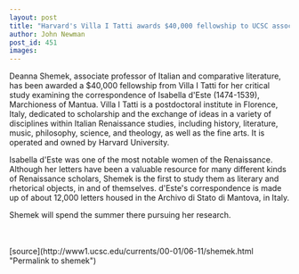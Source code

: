 ```yaml
---
layout: post
title: "Harvard's Villa I Tatti awards $40,000 fellowship to UCSC associate professor"
author: John Newman
post_id: 451
images:
---
```


<p>
  Deanna Shemek, associate professor of Italian and comparative literature, has been awarded a $40,000 fellowship from Villa I Tatti for her critical study examining the correspondence of Isabella d'Este (1474-1539), Marchioness of Mantua. Villa I Tatti is a postdoctoral institute in Florence, Italy, dedicated to scholarship and the exchange of ideas in a variety of disciplines within Italian Renaissance studies, including history, literature, music, philosophy, science, and theology, as well as the fine arts. It is operated and owned by Harvard University.
</p>
<p>
  Isabella d'Este was one of the most notable women of the Renaissance. Although her letters have been a valuable resource for many different kinds of Renaissance scholars, Shemek is the first to study them as literary and rhetorical objects, in and of themselves. d'Este's correspondence is made up of about 12,000 letters housed in the Archivo di Stato di Mantova, in Italy.
</p>
<p>
  Shemek will spend the summer there pursuing her research.<br>
  <br>
  <br>

</p>
[source](http://www1.ucsc.edu/currents/00-01/06-11/shemek.html "Permalink to shemek")
